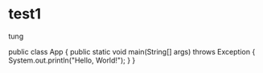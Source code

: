 # test1
tung

public class App {
    public static void main(String[] args) throws Exception {
        System.out.println("Hello, World!");
    }
}